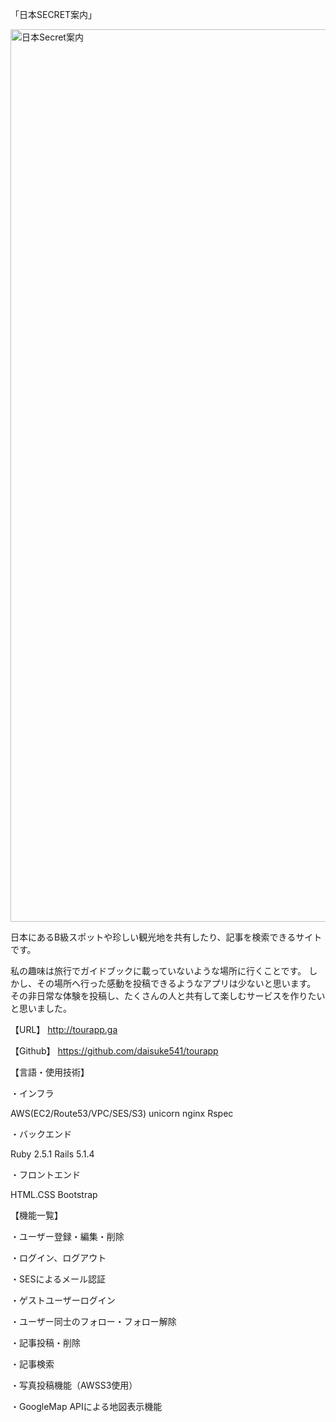 「日本SECRET案内」


<img width="1428" alt="日本Secret案内" src="https://user-images.githubusercontent.com/54613916/88804206-8a3b9580-d1e8-11ea-94b4-77ad4889d561.png">


日本にあるB級スポットや珍しい観光地を共有したり、記事を検索できるサイトです。

私の趣味は旅行でガイドブックに載っていないような場所に行くことです。
しかし、その場所へ行った感動を投稿できるようなアプリは少ないと思います。
その非日常な体験を投稿し、たくさんの人と共有して楽しむサービスを作りたいと思いました。

【URL】
http://tourapp.ga


【Github】
https://github.com/daisuke541/tourapp

【言語・使用技術】

・インフラ

AWS(EC2/Route53/VPC/SES/S3)
unicorn
nginx
Rspec

・バックエンド

Ruby 2.5.1
Rails 5.1.4

・フロントエンド

HTML.CSS
Bootstrap



【機能一覧】

・ユーザー登録・編集・削除

・ログイン、ログアウト

・SESによるメール認証

・ゲストユーザーログイン

・ユーザー同士のフォロー・フォロー解除

・記事投稿・削除

・記事検索

・写真投稿機能（AWSS3使用）

・GoogleMap APIによる地図表示機能
